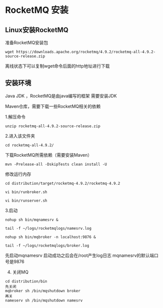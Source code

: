 # RocketMQ 安装

## Linux安装RocketMQ

准备RocketMQ安装包

```shell
wget https://downloads.apache.org/rocketmq/4.9.2/rocketmq-all-4.9.2-source-release.zip
```

离线状态下可以复制wget命令后面的http地址进行下载

## 安装环境

Java JDK ，RocketMQ是由java编写的框架 需要安装JDK

Maven仓库，需要下载一些RocketMQ相关的依赖

1.解压命令 

```
unzip rocketmq-all-4.9.2-source-release.zip
```
2.进入该文件夹 
```
cd rocketmq-all-4.9.2/
```
下载RocketMQ所需依赖（需要安装Maven）
```
mvn -Prelease-all -DskipTests clean install -U
```

修改运行内存

```
cd distribution/target/rocketmq-4.9.2/rocketmq-4.9.2

vi bin/runbroker.sh

vi bin/runserver.sh
```

3.启动

```
nohup sh bin/mqnamesrv &

tail -f ~/logs/rocketmqlogs/namesrv.log

nohup sh bin/mqbroker -n localhost:9876 &

tail -f ~/logs/rocketmqlogs/broker.log 

```
先启动mqnamesrv 启动成功之后会在/root产生log日志 mqnamesrv的默认端口号是9876

4. 关闭MQ

```
cd distribution/bin
先关闭 
mqbroker sh /bin/mqshutdown broker
再关
nameserv sh /bin/mqshutdown namesrv
```

